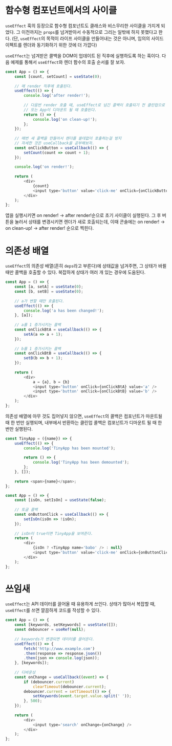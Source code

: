 # 함수형 컴포넌트에서의 사이클

`useEffect` 훅의 등장으로 함수형 컴포넌트도 클래스와 비스무리한 사이클을 가지게 되었다. 그 이전까지는 `props`를 넘겨받아서 수동적으로 그리는 일밖에 하지 못했다고 한다. (단, `useEffect`의 목적이 라이프 사이클을 만들어내는 것은 아니며, 임의의 사이드이펙트를 렌더와 동기화하기 위한 것에 더 가깝다)

`useEffect`는 넘겨받은 콜백을 DOM이 업데이트 된 직후에 실행하도록 하는 훅이다. 다음 예제를 통해서 `useEffect`와 렌더 함수의 호출 순서를 잘 보자.

```javascript
const App = () => {
    const [count, setCount] = useState(0);
    
    // 매 render 직후에 호출된다.
    useEffect(() => {
        console.log('after render!');
        
        // 다음번 render 호출 때, useEffect로 넘긴 콜백이 호출되기 전 클린업으로 호출된다.
        // 또는 App이 디마운트 될 때 호출된다.
        return () => {
            console.log('on clean-up!');
        };
    });
    
    // 매번 새 콜백을 만들어서 렌더를 쓸데없이 호출하는걸 방지
    // 자세한 것은 useCallback을 공부해보자.
    const onClickButton = useCallback(() => {
        setCount(count => count + 1);
    });
    
    console.log('on render!');
    
    return (
    	<div>
        	{count}
        	<input type='button' value='click-me' onClick={onClickButton} />
        </div>
    );
};
```

앱을 실행시키면 on render! → after render!순으로 초기 사이클이 실행된다. 그 후 버튼을 눌러서 상태를 변경시키면 렌더가 새로 호출되는데, 이때 콘솔에는 on render! → on clean-up! → after render! 순으로 찍힌다.



# 의존성 배열

`useEffect`의 의존성 배열(흔히 `deps`라고 부른다)에 상태값을 넘겨주면, 그 상태가 바뀔 때만 콜백을 호출할 수 있다. 복잡하게 상태가 여러 개 있는 경우에 도움된다.

```javascript
const App = () => {
    const [a, setA] = useState(0);
    const [b, setB] = useState(0);
    
    // a가 변할 때만 호출된다.
    useEffect(() => {
        console.log('a has been changed!');
    }, [a]);
    
    // a를 1 증가시키는 콜백
    const onClickBtA = useCallback(() => {
        setA(a => a + 1);
    });
    
    // b를 1 증가시키는 콜백
    const onClickBtB = useCallback(() => {
        setB(b => b + 1);
    });
    
    return (
    	<div>
        	a = {a}, b = {b}
        	<input type='button' onClick={onClickBtA} value='a' />
        	<input type='button' onClick={onClickBtB} value='b' />
    	</div>
    );
};
```

의존성 배열에 아무 것도 집어넣지 않으면, `useEffect`의 콜백은 컴포넌트가 마운트될 때 한 번만 실행되며, 내부에서 반환하는 클린업 콜백은 컴포넌트가 디마운트 될 때 한 번만 실행된다.

```javascript
const TinyApp = ({name}) => {
    useEffect(() => {
        console.log('TinyApp has been mounted');
        
        return () => {
            console.log('TinyApp has been demounted');
        };
    }, []);
    
    return <span>{name}</span>;
};

const App = () => {
    const [isOn, setIsOn] = useState(false);
    
    // 토글 콜백
    const onButtonClick = useCallback(() => {
        setIsOn(isOn => !isOn);
    });
    
    // isOn이 true이면 TinyApp을 보여준다.
    return (
    	<div>
        	{isOn ? <TinyApp name='babo' /> : null}
        	<input type='button' value='click-me' onClick={onButtonClick} />
        </div>
    );
};
```



# 쓰임새

`useEffect`는 API 데이터를 끌어올 때 유용하게 쓰인다. 상태가 많아서 복잡할 때, `useEffect`를 쓰면 깔끔하게 코드를 작성할 수 있다.

```javascript
const App = () => {
    const [keywords, setKeywords] = useState([]);
    const debouncer = useRef(null);
    
    // keywords가 변경되면 데이터를 끌어온다.
    useEffect(() => {
        fetch('http://www.example.com')
        .then(response => response.json())
        .then(json => console.log(json));
    }, [keywords]);
    
    // 디바운싱
    const onChange = useCallback((event) => {
        if (debouncer.current)
            clearTimeout(debouncer.current);
        debouncer.current = setTimeout(() => {
            setKeywords(event.target.value.split(' '));
        }, 500);
    });
    
    return (
        <div>
        	<input type='search' onChange={onChange} />
        </div>
    );
};
```


